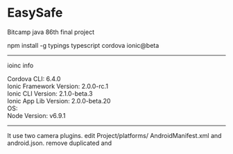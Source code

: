 # EasySafe
Bitcamp java 86th final project

npm install -g   typings  typescript  cordova ionic@beta

---

ioinc info


Cordova CLI: 6.4.0<br>
Ionic Framework Version: 2.0.0-rc.1<br>
Ionic CLI Version: 2.1.0-beta.3<br>
Ionic App Lib Version: 2.0.0-beta.20<br>
OS:<br>
Node Version: v6.9.1<br>

---

It use two camera plugins. edit Project/platforms/ AndroidManifest.xml and android.json. remove duplicated <uses-feature> and <uses-permission>
